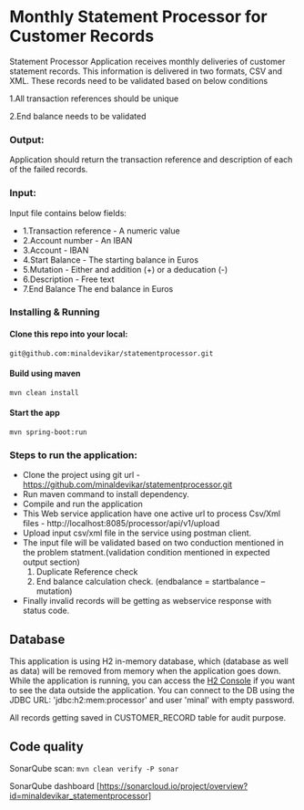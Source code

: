 # Monthly Statement Processor for Customer Records
 
Statement Processor Application receives monthly deliveries of customer statement records. This information is delivered in two formats, CSV and XML. These records need to be validated based on below conditions

  1.All transaction references should be unique
  
  2.End balance needs to be validated
  
  ### Output: 
  Application should return the transaction reference and description of each of the failed records.
  
  ### Input:
  
  Input file contains below fields:
  
- 1.Transaction reference	- A numeric value
- 2.Account number	- An IBAN
- 3.Account	- IBAN
- 4.Start Balance	- The starting balance in Euros
- 5.Mutation	- Either and addition (+) or a deducation (-)
- 6.Description	- Free text
- 7.End Balance	The end balance in Euros

### Installing & Running

#### Clone this repo into your local:
```
git@github.com:minaldevikar/statementprocessor.git
```

####  Build using maven
```
mvn clean install
```

#### Start the app
```
mvn spring-boot:run
```

### Steps to run the application:
- Clone the project using git url - https://github.com/minaldevikar/statementprocessor.git
- Run maven command to install dependency.
- Compile and run the application
- This Web service application have one active url to process Csv/Xml files -  http://localhost:8085/processor/api/v1/upload
- Upload input csv/xml file in the service using postman client.
- The input file will be validated based on two conduction mentioned in the problem statment.(validation condition mentioned in expected output section)
    1. Duplicate Reference check 
    2. End balance calculation check. (endbalance = startbalance – mutation)
- Finally invalid records will be getting as webservice response with status code.

## Database
This application is using H2 in-memory database, which (database as well as data) will be removed from memory when the application goes down.
While the application is running, you can access the [H2 Console](http://localhost:8085/console) if you want to see the data outside the application.
You can connect to the DB using the JDBC URL: 'jdbc:h2:mem:processor' and user 'minal' with empty password. 

All records getting saved in CUSTOMER_RECORD table for audit purpose.


## Code quality
SonarQube scan: `mvn clean verify -P sonar`

SonarQube dashboard [https://sonarcloud.io/project/overview?id=minaldevikar_statementprocessor]
